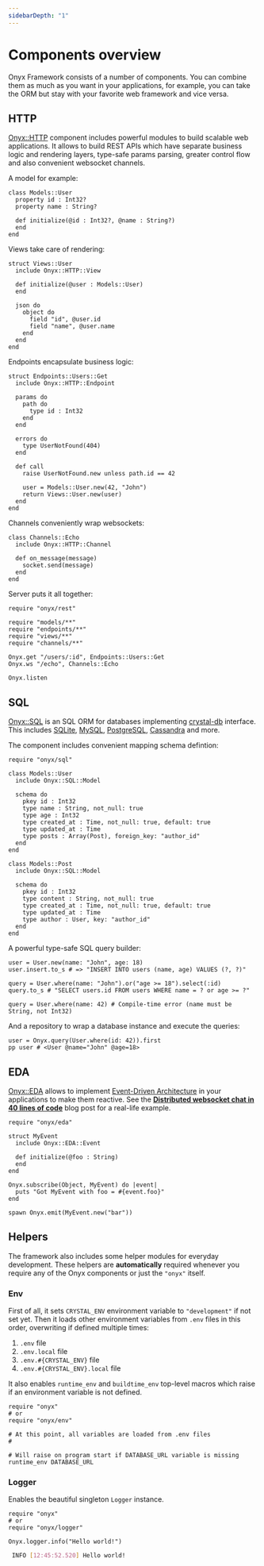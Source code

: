 ```yaml
---
sidebarDepth: "1"
---
```


# Components overview

Onyx Framework consists of a number of components. You can combine them as much as you want in your applications, for example, you can take the ORM but stay with your favorite web framework and vice versa.

## HTTP

[Onyx::HTTP](/http/) component includes powerful modules to build scalable web applications. It allows to build REST APIs which have separate business logic and rendering layers, type-safe params parsing, greater control flow and also convenient websocket channels.

A model for example:

```crystal
class Models::User
  property id : Int32?
  property name : String?

  def initialize(@id : Int32?, @name : String?)
  end
end
```

Views take care of rendering:

```crystal
struct Views::User
  include Onyx::HTTP::View

  def initialize(@user : Models::User)
  end

  json do
    object do
      field "id", @user.id
      field "name", @user.name
    end
  end
end
```

Endpoints encapsulate business logic:

```crystal
struct Endpoints::Users::Get
  include Onyx::HTTP::Endpoint

  params do
    path do
      type id : Int32
    end
  end

  errors do
    type UserNotFound(404)
  end

  def call
    raise UserNotFound.new unless path.id == 42

    user = Models::User.new(42, "John")
    return Views::User.new(user)
  end
end
```

Channels conveniently wrap websockets:

```crystal
class Channels::Echo
  include Onyx::HTTP::Channel

  def on_message(message)
    socket.send(message)
  end
end
```

Server puts it all together:

```crystal
require "onyx/rest"

require "models/**"
require "endpoints/**"
require "views/**"
require "channels/**"

Onyx.get "/users/:id", Endpoints::Users::Get
Onyx.ws "/echo", Channels::Echo

Onyx.listen
```

## SQL

[Onyx::SQL](/sql/) is an SQL ORM for databases implementing [crystal-db](https://github.com/crystal-lang/crystal-db) interface. This includes [SQLite](https://github.com/crystal-lang/crystal-sqlite3), [MySQL](https://github.com/crystal-lang/crystal-mysql), [PostgreSQL](https://github.com/will/crystal-pg), [Cassandra](https://github.com/kaukas/crystal-cassandra) and more.

The component includes convenient mapping schema defintion:

```crystal
require "onyx/sql"

class Models::User
  include Onyx::SQL::Model

  schema do
    pkey id : Int32
    type name : String, not_null: true
    type age : Int32
    type created_at : Time, not_null: true, default: true
    type updated_at : Time
    type posts : Array(Post), foreign_key: "author_id"
  end
end

class Models::Post
  include Onyx::SQL::Model

  schema do
    pkey id : Int32
    type content : String, not_null: true
    type created_at : Time, not_null: true, default: true
    type updated_at : Time
    type author : User, key: "author_id"
  end
end
```

A powerful type-safe SQL query builder:

```crystal
user = User.new(name: "John", age: 18)
user.insert.to_s # => "INSERT INTO users (name, age) VALUES (?, ?)"

query = User.where(name: "John").or("age >= 18").select(:id)
query.to_s # "SELECT users.id FROM users WHERE name = ? or age >= ?"

query = User.where(name: 42) # Compile-time error (name must be String, not Int32)
```

And a repository to wrap a database instance and execute the queries:

```crystal
user = Onyx.query(User.where(id: 42)).first
pp user # <User @name="John" @age=18>
```

## EDA

[Onyx::EDA](/eda/) allows to implement [Event-Driven Architecture](https://en.wikipedia.org/wiki/Event-driven_architecture) in your applications to make them reactive. See the [**Distributed websocket chat in 40 lines of code**](https://blog.onyxframework.org/posts/distributed-websocket-chat-in-40-loc/) blog post for a real-life example.

```crystal
require "onyx/eda"

struct MyEvent
  include Onyx::EDA::Event

  def initialize(@foo : String)
  end
end

Onyx.subscribe(Object, MyEvent) do |event|
  puts "Got MyEvent with foo = #{event.foo}"
end

spawn Onyx.emit(MyEvent.new("bar"))
```

## Helpers

The framework also includes some helper modules for everyday development. These helpers are **automatically** required whenever you require any of the Onyx components or just the `"onyx"` itself.

### Env

First of all, it sets `CRYSTAL_ENV` environment variable to `"development"` if not set yet. Then it loads other environment variables from `.env` files in this order, overwriting if defined multiple times:

1. `.env` file
2. `.env.local` file
3. `.env.#{CRYSTAL_ENV}` file
4. `.env.#{CRYSTAL_ENV}.local` file

It also enables `runtime_env` and `buildtime_env` top-level macros which raise if an environment variable is not defined.

```crystal
require "onyx"
# or
require "onyx/env"

# At this point, all variables are loaded from .env files
#

# Will raise on program start if DATABASE_URL variable is missing
runtime_env DATABASE_URL
```

### Logger

Enables the beautiful singleton `Logger` instance.

```crystal
require "onyx"
# or
require "onyx/logger"

Onyx.logger.info("Hello world!")
```

```sh
 INFO [12:45:52.520] Hello world!
```
